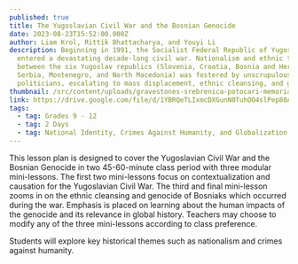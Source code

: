 ```yaml
---
published: true
title: The Yugoslavian Civil War and the Bosnian Genocide
date: 2023-08-23T15:52:00.000Z
author: Liam Krol, Rittik Bhattacharya, and Youyi Li
description: Beginning in 1991, the Socialist Federal Republic of Yugoslavia
  entered a devastating decade-long civil war. Nationalism and ethnic tension
  between the six Yugoslav republics (Slovenia, Croatia, Bosnia and Herzegovina,
  Serbia, Montenegro, and North Macedonia) was fostered by unscrupulous
  politicians, escalating to mass displacement, ethnic cleansing, and genocide.
thumbnail: /src/content/uploads/gravestones-srebrenica-potocari-memorial-centre-bosnia-and-herzegovina-2003.webp
link: https://drive.google.com/file/d/1YBRQeTLIxmcDXGunN0TuhOO4slPep80A/view?usp=sharing
tags:
  - tag: Grades 9 - 12
  - tag: 2 Days
  - tag: National Identity, Crimes Against Humanity, and Globalization
---
```

This lesson plan is designed to cover the Yugoslavian Civil War and the Bosnian Genocide in two 45-60-minute class period with three modular mini-lessons. The first two mini-lessons focus on contextualization and causation for the Yugoslavian Civil War. The third and final mini-lesson zooms in on the ethnic cleansing and genocide of Bosniaks which occurred during the war. Emphasis is placed on learning about the human impacts of the genocide and its relevance in global history. Teachers may choose to modify any of the three mini-lessons according to class preference.

Students will explore key historical themes such as nationalism and crimes against humanity.
